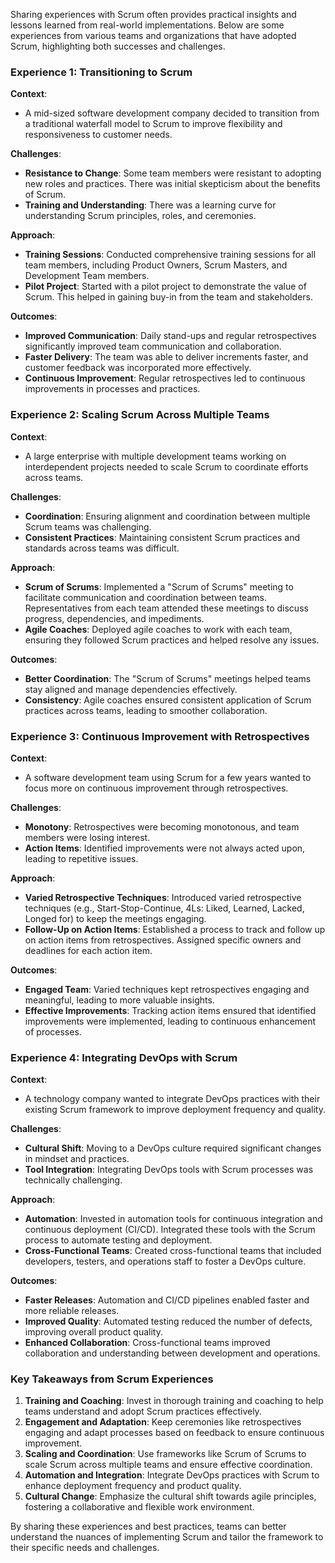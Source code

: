 Sharing experiences with Scrum often provides practical insights and lessons learned from real-world implementations. Below are some experiences from various teams and organizations that have adopted Scrum, highlighting both successes and challenges.

### Experience 1: Transitioning to Scrum

**Context**:
- A mid-sized software development company decided to transition from a traditional waterfall model to Scrum to improve flexibility and responsiveness to customer needs.

**Challenges**:
- **Resistance to Change**: Some team members were resistant to adopting new roles and practices. There was initial skepticism about the benefits of Scrum.
- **Training and Understanding**: There was a learning curve for understanding Scrum principles, roles, and ceremonies.

**Approach**:
- **Training Sessions**: Conducted comprehensive training sessions for all team members, including Product Owners, Scrum Masters, and Development Team members.
- **Pilot Project**: Started with a pilot project to demonstrate the value of Scrum. This helped in gaining buy-in from the team and stakeholders.

**Outcomes**:
- **Improved Communication**: Daily stand-ups and regular retrospectives significantly improved team communication and collaboration.
- **Faster Delivery**: The team was able to deliver increments faster, and customer feedback was incorporated more effectively.
- **Continuous Improvement**: Regular retrospectives led to continuous improvements in processes and practices.

### Experience 2: Scaling Scrum Across Multiple Teams

**Context**:
- A large enterprise with multiple development teams working on interdependent projects needed to scale Scrum to coordinate efforts across teams.

**Challenges**:
- **Coordination**: Ensuring alignment and coordination between multiple Scrum teams was challenging.
- **Consistent Practices**: Maintaining consistent Scrum practices and standards across teams was difficult.

**Approach**:
- **Scrum of Scrums**: Implemented a "Scrum of Scrums" meeting to facilitate communication and coordination between teams. Representatives from each team attended these meetings to discuss progress, dependencies, and impediments.
- **Agile Coaches**: Deployed agile coaches to work with each team, ensuring they followed Scrum practices and helped resolve any issues.

**Outcomes**:
- **Better Coordination**: The "Scrum of Scrums" meetings helped teams stay aligned and manage dependencies effectively.
- **Consistency**: Agile coaches ensured consistent application of Scrum practices across teams, leading to smoother collaboration.

### Experience 3: Continuous Improvement with Retrospectives

**Context**:
- A software development team using Scrum for a few years wanted to focus more on continuous improvement through retrospectives.

**Challenges**:
- **Monotony**: Retrospectives were becoming monotonous, and team members were losing interest.
- **Action Items**: Identified improvements were not always acted upon, leading to repetitive issues.

**Approach**:
- **Varied Retrospective Techniques**: Introduced varied retrospective techniques (e.g., Start-Stop-Continue, 4Ls: Liked, Learned, Lacked, Longed for) to keep the meetings engaging.
- **Follow-Up on Action Items**: Established a process to track and follow up on action items from retrospectives. Assigned specific owners and deadlines for each action item.

**Outcomes**:
- **Engaged Team**: Varied techniques kept retrospectives engaging and meaningful, leading to more valuable insights.
- **Effective Improvements**: Tracking action items ensured that identified improvements were implemented, leading to continuous enhancement of processes.

### Experience 4: Integrating DevOps with Scrum

**Context**:
- A technology company wanted to integrate DevOps practices with their existing Scrum framework to improve deployment frequency and quality.

**Challenges**:
- **Cultural Shift**: Moving to a DevOps culture required significant changes in mindset and practices.
- **Tool Integration**: Integrating DevOps tools with Scrum processes was technically challenging.

**Approach**:
- **Automation**: Invested in automation tools for continuous integration and continuous deployment (CI/CD). Integrated these tools with the Scrum process to automate testing and deployment.
- **Cross-Functional Teams**: Created cross-functional teams that included developers, testers, and operations staff to foster a DevOps culture.

**Outcomes**:
- **Faster Releases**: Automation and CI/CD pipelines enabled faster and more reliable releases.
- **Improved Quality**: Automated testing reduced the number of defects, improving overall product quality.
- **Enhanced Collaboration**: Cross-functional teams improved collaboration and understanding between development and operations.

### Key Takeaways from Scrum Experiences

1. **Training and Coaching**: Invest in thorough training and coaching to help teams understand and adopt Scrum practices effectively.
2. **Engagement and Adaptation**: Keep ceremonies like retrospectives engaging and adapt processes based on feedback to ensure continuous improvement.
3. **Scaling and Coordination**: Use frameworks like Scrum of Scrums to scale Scrum across multiple teams and ensure effective coordination.
4. **Automation and Integration**: Integrate DevOps practices with Scrum to enhance deployment frequency and product quality.
5. **Cultural Change**: Emphasize the cultural shift towards agile principles, fostering a collaborative and flexible work environment.

By sharing these experiences and best practices, teams can better understand the nuances of implementing Scrum and tailor the framework to their specific needs and challenges.
